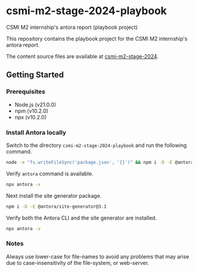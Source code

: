 # csmi-m2-stage-2024-playbook
CSMI M2 internship's antora report (playbook project)

This repository contains the playbook project for the CSMI M2 internship's antora report. 

The content source files are available at [csmi-m2-stage-2024](https://github.com/DonnescoPablo/csmi-m2-stage-2024).

## Getting Started

### Prerequisites

- Node.js (v21.0.0)
- npm (v10.2.0)
- npx (v10.2.0)

### Install Antora locally

Switch to the directory `csmi-m2-stage-2024-playbook` and run the following command.

```bash
node -e "fs.writeFileSync('package.json', '{}')" && npm i -D -E @antora/cli@3.1
```

Verify `antora` command is available.

```bash
npx antora -v
```

Next install the site generator package.

```bash
npm i -D -E @antora/site-generator@3.1
```

Verify both the Antora CLI and the site generator are installed.

```bash
npx antora -v
```

### Notes

Always use lower-case for file-names to avoid any problems that may arise due to 
case-insensitivity of the file-system, or web-server.